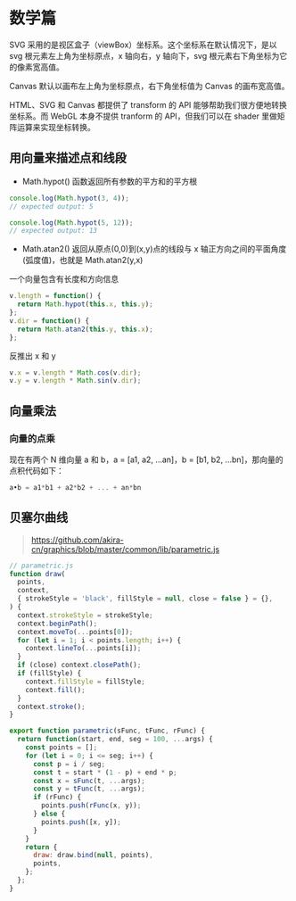 # 数学篇

SVG 采用的是视区盒子（viewBox）坐标系。这个坐标系在默认情况下，是以 svg 根元素左上角为坐标原点，x 轴向右，y 轴向下，svg 根元素右下角坐标为它的像素宽高值。

Canvas 默认以画布左上角为坐标原点，右下角坐标值为 Canvas 的画布宽高值。

HTML、SVG 和 Canvas 都提供了 transform 的 API 能够帮助我们很方便地转换坐标系。而 WebGL 本身不提供 tranform 的 API，但我们可以在 shader 里做矩阵运算来实现坐标转换。

## 用向量来描述点和线段

- Math.hypot() 函数返回所有参数的平方和的平方根

```js
console.log(Math.hypot(3, 4));
// expected output: 5

console.log(Math.hypot(5, 12));
// expected output: 13
```

- Math.atan2() 返回从原点(0,0)到(x,y)点的线段与 x 轴正方向之间的平面角度(弧度值)，也就是 Math.atan2(y,x)

一个向量包含有长度和方向信息

```js
v.length = function() {
  return Math.hypot(this.x, this.y);
};
v.dir = function() {
  return Math.atan2(this.y, this.x);
};
```

反推出 x 和 y

```js
v.x = v.length * Math.cos(v.dir);
v.y = v.length * Math.sin(v.dir);
```

## 向量乘法

### 向量的点乘

现在有两个 N 维向量 a 和 b，a = [a1, a2, ...an]，b = [b1, b2, ...bn]，那向量的点积代码如下：

```js
a•b = a1*b1 + a2*b2 + ... + an*bn
```

## 贝塞尔曲线

> https://github.com/akira-cn/graphics/blob/master/common/lib/parametric.js

```js
// parametric.js
function draw(
  points,
  context,
  { strokeStyle = 'black', fillStyle = null, close = false } = {},
) {
  context.strokeStyle = strokeStyle;
  context.beginPath();
  context.moveTo(...points[0]);
  for (let i = 1; i < points.length; i++) {
    context.lineTo(...points[i]);
  }
  if (close) context.closePath();
  if (fillStyle) {
    context.fillStyle = fillStyle;
    context.fill();
  }
  context.stroke();
}

export function parametric(sFunc, tFunc, rFunc) {
  return function(start, end, seg = 100, ...args) {
    const points = [];
    for (let i = 0; i <= seg; i++) {
      const p = i / seg;
      const t = start * (1 - p) + end * p;
      const x = sFunc(t, ...args);
      const y = tFunc(t, ...args);
      if (rFunc) {
        points.push(rFunc(x, y));
      } else {
        points.push([x, y]);
      }
    }
    return {
      draw: draw.bind(null, points),
      points,
    };
  };
}
```

